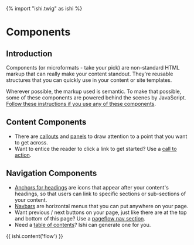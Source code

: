{% import "ishi.twig" as ishi %}
# Components

## Introduction

<p class="leader">Components (or microformats - take your pick) are non-standard HTML markup that can really make your content standout. They're reusable structures that you can quickly use in your content or site templates.</p>

Wherever possible, the markup used is semantic. To make that possible, some of these components are powered behind the scenes by JavaScript. [Follow these instructions if you use any of these components](javascript.html).

## Content Components

* There are [callouts](callouts.html) and [panels](panels.html) to draw attention to a point that you want to get across.
* Want to entice the reader to click a link to get started? Use a [call to action](callstoaction.html).

## Navigation Components

* [Anchors for headings](anchors-for-headings.html) are icons that appear after your content's headings, so that users can link to specific sections or sub-sections of your content.
* [Navbars](navbars.html) are horizontal menus that you can put anywhere on your page.
* Want previous / next buttons on your page, just like there are at the top and bottom of this page? Use a [pageflow nav section](pageflow-navigation.html).
* Need a [table of contents](toc.html)? Ishi can generate one for you.

{{ ishi.content('flow') }}
